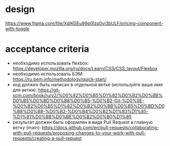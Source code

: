 # design
https://www.figma.com/file/XdiKGEu99p0Izq0yi3bULF/pricing-component-with-toggle

# acceptance criteria
* необходимо использовать flexbox: https://developer.mozilla.org/ru/docs/Learn/CSS/CSS_layout/Flexbox
* необходимо использовать БЭМ: https://ru.bem.info/methodology/quick-start/
* код должен быть написан в отдельной ветке (используйте ваше имя для ветки): https://git-scm.com/book/ru/v2/%D0%92%D0%B5%D1%82%D0%B2%D0%BB%D0%B5%D0%BD%D0%B8%D0%B5-%D0%B2-Git-%D0%9E-%D0%B2%D0%B5%D1%82%D0%B2%D0%BB%D0%B5%D0%BD%D0%B8%D0%B8-%D0%B2-%D0%B4%D0%B2%D1%83%D1%85-%D1%81%D0%BB%D0%BE%D0%B2%D0%B0%D1%85
* результат должен быть оформлен в виде Pull Request в главную ветку (main): https://docs.github.com/en/pull-requests/collaborating-with-pull-requests/proposing-changes-to-your-work-with-pull-requests/creating-a-pull-request
